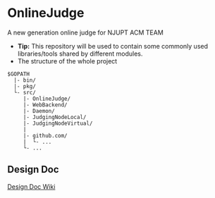 # OnlineJudge
A new generation online judge for NJUPT ACM TEAM

* **Tip:** This repository will be used to contain some commonly used libraries/tools shared by different modules.
* The structure of the whole project
```
$GOPATH
  |- bin/
  |- pkg/
  └- src/
     |- OnlineJudge/
     |- WebBackend/
     |- Daemon/
     |- JudgingNodeLocal/
     |- JudgingNodeVirtual/
     |
     |- github.com/
     |  └- ...
     └- ...
```

## Design Doc
[Design Doc Wiki](https://github.com/NJUPT-ACM-Team/OnlineJudge/wiki/Design-Doc)
